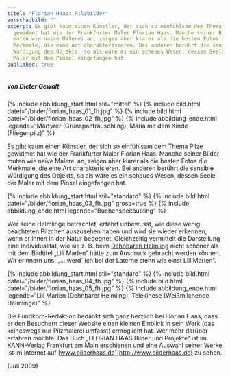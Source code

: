 ```yaml
---
titel: "Florian Haas: Pilzbilder"
vorschaubild: ""
excerpt: Es gibt kaum einen Künstler, der sich so einfühlsam dem Thema Pilze
  gewidmet hat wie der Frankfurter Maler Florian Haas. Manche seiner Bilder
  muten wie naive Malerei an, zeigen aber klarer als die besten Fotos die
  Merkmale, die eine Art charakterisieren. Bei anderen berührt die sensible
  Würdigung des Objekts, so als wäre es ein scheues Wesen, dessen Seele der
  Maler mit dem Pinsel eingefangen hat.
published: true
---
```

##### von Dieter Gewalt

{% include abbildung_start.html stil="mittel" %}
{% include bild.html datei="/bilder/florian_haas_01_fh.jpg" %}
{% include bild.html datei="/bilder/florian_haas_02_fh.jpg" %}
{% include abbildung_ende.html legende="Märtyrer (Grünspanträuschling), Maria mit dem Kinde (Fliegenpilz)" %}

Es gibt kaum einen Künstler, der sich so einfühlsam dem Thema Pilze gewidmet hat wie der Frankfurter Maler Florian Haas. Manche seiner Bilder muten wie naive Malerei an, zeigen aber klarer als die besten Fotos die Merkmale, die eine Art charakterisieren. Bei anderen berührt die sensible Würdigung des Objekts, so als wäre es ein scheues Wesen, dessen Seele der Maler mit dem Pinsel eingefangen hat.

{% include abbildung_start.html stil="standard" %}
{% include bild.html datei="/bilder/florian_haas_03_fh.jpg" gross=true %}
{% include abbildung_ende.html legende="Buchenspeitäubling" %}

Wer seine Helmlinge betrachtet, erfährt unbewusst, wie diese wenig beachteten Pilzchen auszusehen haben und wird sie wieder erkennen, wenn er ihnen in der Natur begegnet. Gleichzeitig vermittelt die Darstellung eine Individualität, wie sie z. B. beim [Dehnbaren Helmling](/pilze/mycena-epipterygia-dehnbarer-helmling) nicht schöner als mit dem Bildtitel „Lili Marlen“ hätte zum Ausdruck gebracht werden können. Wir erinnern uns: „… werd´ ich bei der Laterne stehn wie einst Lili Marlen“.

{% include abbildung_start.html stil="standard" %}
{% include bild.html datei="/bilder/florian_haas_04_fh.jpg" %}
{% include bild.html datei="/bilder/florian_haas_05_fh.jpg" %}
{% include abbildung_ende.html legende="Lili Marlen (Dehnbarer Helmling), Telekinese (Weißmilchende Helmlinge)" %}

Die Fundkorb-Redaktion bedankt sich ganz herzlich bei Florian Haas, dass er den Besuchern dieser Website einen kleinen Einblick in sein Werk (das keineswegs nur Pilzmalerei umfasst) ermöglicht hat. Wer mehr darüber erfahren möchte: Das Buch „FLORIAN HAAS Bilder und Projekte“ ist im KANN-Verlag Frankfurt am Main erschienen und eine Auswahl seiner Werke ist im Internet auf [www.bilderhaas.de](http://www.bilderhaas.de) zu sehen.

(Juli 2009)